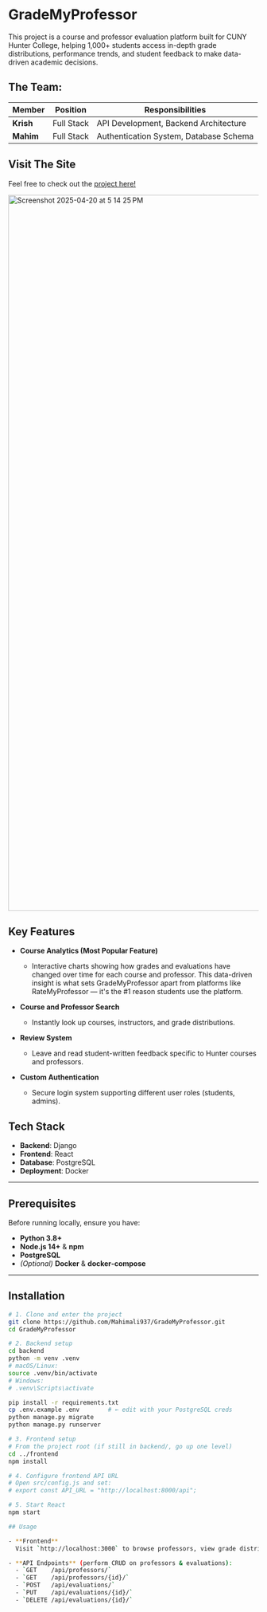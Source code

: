 # GradeMyProfessor

This project is a course and professor evaluation platform built for CUNY Hunter College, helping 1,000+ students access in-depth grade distributions, performance trends, and student feedback to make data-driven academic decisions.

## The Team:

| Member    | Position   | Responsibilities                       |
| --------- | ---------- | -------------------------------------- |
| **Krish** | Full Stack | API Development, Backend Architecture  |
| **Mahim** | Full Stack | Authentication System, Database Schema |

## Visit The Site

Feel free to check out the [project here!](https://grademyprofessor.vercel.app/)

<img width="1437" alt="Screenshot 2025-04-20 at 5 14 25 PM" src="https://github.com/user-attachments/assets/43fab214-a4bf-455a-b680-39ca695b3bd5" />

## Key Features

- **Course Analytics (Most Popular Feature)**

  - Interactive charts showing how grades and evaluations have changed over time for each course and professor. This data-driven insight is what sets GradeMyProfessor apart from platforms like RateMyProfessor — it's the #1 reason students use the platform.

- **Course and Professor Search**

  - Instantly look up courses, instructors, and grade distributions.

- **Review System**

  - Leave and read student-written feedback specific to Hunter courses and professors.

- **Custom Authentication**

  - Secure login system supporting different user roles (students, admins).

## Tech Stack

- **Backend**: Django
- **Frontend**: React
- **Database**: PostgreSQL
- **Deployment**: Docker

---

## Prerequisites

Before running locally, ensure you have:

- **Python 3.8+**
- **Node.js 14+** & **npm**
- **PostgreSQL**
- _(Optional)_ **Docker** & **docker‑compose**

---

## Installation

```bash
# 1. Clone and enter the project
git clone https://github.com/Mahimali937/GradeMyProfessor.git
cd GradeMyProfessor

# 2. Backend setup
cd backend
python -m venv .venv
# macOS/Linux:
source .venv/bin/activate
# Windows:
# .venv\Scripts\activate

pip install -r requirements.txt
cp .env.example .env        # ← edit with your PostgreSQL creds
python manage.py migrate
python manage.py runserver

# 3. Frontend setup
# From the project root (if still in backend/, go up one level)
cd ../frontend
npm install

# 4. Configure frontend API URL
# Open src/config.js and set:
# export const API_URL = "http://localhost:8000/api";

# 5. Start React
npm start

## Usage

- **Frontend**
  Visit `http://localhost:3000` to browse professors, view grade distributions, and submit reviews.

- **API Endpoints** (perform CRUD on professors & evaluations):
  - `GET    /api/professors/`
  - `GET    /api/professors/{id}/`
  - `POST   /api/evaluations/`
  - `PUT    /api/evaluations/{id}/`
  - `DELETE /api/evaluations/{id}/`
```
